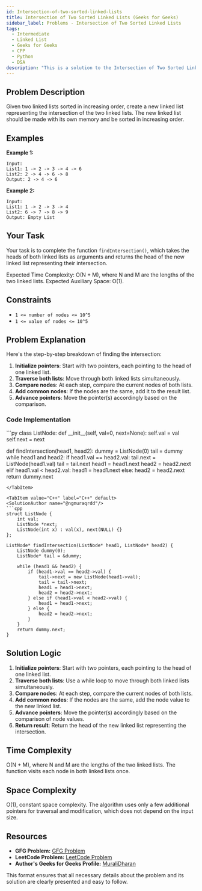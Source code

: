 ```yaml
---
id: Intersection-of-two-sorted-linked-lists
title: Intersection of Two Sorted Linked Lists (Geeks for Geeks)
sidebar_label: Problems - Intersection of Two Sorted Linked Lists 
tags:
  - Intermediate
  - Linked List
  - Geeks for Geeks
  - CPP
  - Python
  - DSA
description: "This is a solution to the Intersection of Two Sorted Linked Lists problem on Geeks for Geeks."
---
```


## Problem Description

Given two linked lists sorted in increasing order, create a new linked list representing the intersection of the two linked lists. The new linked list should be made with its own memory and be sorted in increasing order.

## Examples

**Example 1:**
```
Input:
List1: 1 -> 2 -> 3 -> 4 -> 6
List2: 2 -> 4 -> 6 -> 8
Output: 2 -> 4 -> 6
```

**Example 2:**
```
Input:
List1: 1 -> 2 -> 3 -> 4
List2: 6 -> 7 -> 8 -> 9
Output: Empty List
```

## Your Task

Your task is to complete the function `findIntersection()`, which takes the heads of both linked lists as arguments and returns the head of the new linked list representing their intersection.

Expected Time Complexity: O(N + M), where N and M are the lengths of the two linked lists.
Expected Auxiliary Space: O(1).

## Constraints

- `1 <= number of nodes <= 10^5`
- `1 <= value of nodes <= 10^5`

## Problem Explanation

Here's the step-by-step breakdown of finding the intersection:

1. **Initialize pointers**: Start with two pointers, each pointing to the head of one linked list.
2. **Traverse both lists**: Move through both linked lists simultaneously.
3. **Compare nodes**: At each step, compare the current nodes of both lists.
4. **Add common nodes**: If the nodes are the same, add it to the result list.
5. **Advance pointers**: Move the pointer(s) accordingly based on the comparison.

### Code Implementation

<Tabs>
  <TabItem value="Python" label="Python" default>
  <SolutionAuthor name="@ngmuraqrdd"/>
  ```py
  class ListNode:
      def __init__(self, val=0, next=None):
          self.val = val
          self.next = next

  def findIntersection(head1, head2):
      dummy = ListNode(0)
      tail = dummy
      while head1 and head2:
          if head1.val == head2.val:
              tail.next = ListNode(head1.val)
              tail = tail.next
              head1 = head1.next
              head2 = head2.next
          elif head1.val < head2.val:
              head1 = head1.next
          else:
              head2 = head2.next
      return dummy.next
  ```
  </TabItem>

  <TabItem value="C++" label="C++" default>
  <SolutionAuthor name="@ngmuraqrdd"/>
  ```cpp
  struct ListNode {
      int val;
      ListNode *next;
      ListNode(int x) : val(x), next(NULL) {}
  };

  ListNode* findIntersection(ListNode* head1, ListNode* head2) {
      ListNode dummy(0);
      ListNode* tail = &dummy;
      
      while (head1 && head2) {
          if (head1->val == head2->val) {
              tail->next = new ListNode(head1->val);
              tail = tail->next;
              head1 = head1->next;
              head2 = head2->next;
          } else if (head1->val < head2->val) {
              head1 = head1->next;
          } else {
              head2 = head2->next;
          }
      }
      return dummy.next;
  }
  ```
  </TabItem>
</Tabs>

## Solution Logic

1. **Initialize pointers**: Start with two pointers, each pointing to the head of one linked list.
2. **Traverse both lists**: Use a while loop to move through both linked lists simultaneously.
3. **Compare nodes**: At each step, compare the current nodes of both lists.
4. **Add common nodes**: If the nodes are the same, add the node value to the new linked list.
5. **Advance pointers**: Move the pointer(s) accordingly based on the comparison of node values.
6. **Return result**: Return the head of the new linked list representing the intersection.

## Time Complexity

O(N + M), where N and M are the lengths of the two linked lists. The function visits each node in both linked lists once.

## Space Complexity

O(1), constant space complexity. The algorithm uses only a few additional pointers for traversal and modification, which does not depend on the input size.

## Resources

- **GFG Problem:** [GFG Problem](https://www.geeksforgeeks.org/intersection-of-two-sorted-linked-lists/)
- **LeetCode Problem:** [LeetCode Problem](https://leetcode.com/problems/intersection-of-two-linked-lists/)
- **Author's Geeks for Geeks Profile:** [MuraliDharan](https://www.geeksforgeeks.org/user/ngmuraqrdd/)

This format ensures that all necessary details about the problem and its solution are clearly presented and easy to follow.